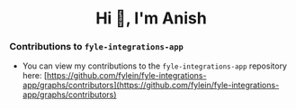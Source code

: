 <h1 align="center">Hi 👋, I'm Anish</h1>

### Contributions to `fyle-integrations-app`

* You can view my contributions to the `fyle-integrations-app` repository here: [https://github.com/fylein/fyle-integrations-app/graphs/contributors](https://github.com/fylein/fyle-integrations-app/graphs/contributors)
